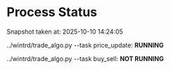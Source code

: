 # Process Status

Snapshot taken at: 2025-10-10 14:24:05

../wintrd/trade_algo.py --task price_update: **RUNNING**

../wintrd/trade_algo.py --task buy_sell: **NOT RUNNING**

